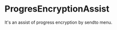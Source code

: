 ProgresEncryptionAssist
=======================

It's an assist of progress encryption by sendto menu.
